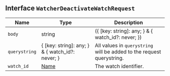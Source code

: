 ## Interface `WatcherDeactivateWatchRequest`

| Name | Type | Description |
| - | - | - |
| `body` | string | ({ [key: string]: any; } & { watch_id?: never; }) | All values in `body` will be added to the request body. |
| `querystring` | { [key: string]: any; } & { watch_id?: never; } | All values in `querystring` will be added to the request querystring. |
| `watch_id` | [Name](./Name.md) | The watch identifier. |
